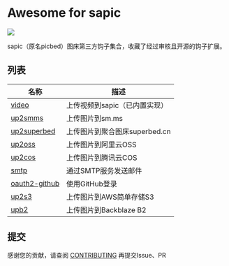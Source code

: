 # Awesome for sapic

[![](https://img.shields.io/github/release/sapicd/sapic.svg?style=flat-square)](https://github.com/sapicd/sapic/releases/latest)

sapic（原名picbed）图床第三方钩子集合，收藏了经过审核且开源的钩子扩展。

## 列表

|       名称        |         描述          |
|------------------|-----------------------|
| [video](https://github.com/sapicd/video) | 上传视频到sapic（已内置实现） |
| [up2smms](https://github.com/sapicd/up2smms) | 上传图片到sm.ms |
| [up2superbed](https://github.com/sapicd/up2superbed) | 上传图片到聚合图床superbed.cn |
| [up2oss](https://github.com/sapicd/up2oss) | 上传图片到阿里云OSS |
| [up2cos](https://github.com/sapicd/up2cos) | 上传图片到腾讯云COS |
| [smtp](https://github.com/sapicd/smtp) | 通过SMTP服务发送邮件 |
| [oauth2-github](https://github.com/sapicd/oauth2-github) | 使用GitHub登录 |
| [up2s3](https://github.com/sapicd/up2s3) | 上传图片到AWS简单存储S3 |
| [upb2](https://github.com/sapicd/up2b2) | 上传图片到Backblaze B2 |

## 提交

感谢您的贡献，请查阅 [CONTRIBUTING](CONTRIBUTING.md) 再提交Issue、PR
